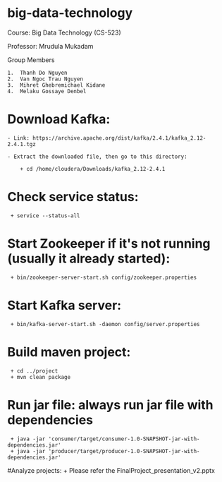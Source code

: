 # big-data-technology


Course: Big Data Technology (CS-523)

Professor: Mrudula Mukadam


Group Members

	1.	Thanh Do Nguyen
	2.	Van Ngoc Trau Nguyen
	3.	Mihret Ghebremichael Kidane
	4.	Melaku Gossaye Denbel
	

# Download Kafka:
 	- Link: https://archive.apache.org/dist/kafka/2.4.1/kafka_2.12-2.4.1.tgz
 	
 	- Extract the downloaded file, then go to this directory:
 	
     	+ cd /home/cloudera/Downloads/kafka_2.12-2.4.1

# Check service status:
     + service --status-all
 
# Start Zookeeper if it's not running (usually it already started):
     + bin/zookeeper-server-start.sh config/zookeeper.properties

# Start Kafka server:
     + bin/kafka-server-start.sh -daemon config/server.properties

# Build maven project:
     + cd ../project
     + mvn clean package
     
# Run jar file: always run jar file with dependencies
     + java -jar 'consumer/target/consumer-1.0-SNAPSHOT-jar-with-dependencies.jar'
     + java -jar 'producer/target/producer-1.0-SNAPSHOT-jar-with-dependencies.jar'
     
#Analyze projects:
     + Please refer the FinalProject_presentation_v2.pptx